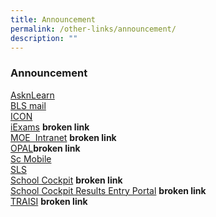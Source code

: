 ```yaml
---
title: Announcement
permalink: /other-links/announcement/
description: ""
---
```

### **Announcement**

[AsknLearn](http://lms.asknlearn.com/LMS/lmsSSO.aspx "AsknLearn")<br>
[BLS mail](https://www.google.com/a/boonlaysec.moe.edu.sg/ServiceLogin?service=mail&passive=true&rm=false&continue=http%3A%2F%2Fmail.google.com%2Fa%2Fboonlaysec.moe.edu.sg%2F&bsv=1k96igf4806cy&scc=1&ltmpl=default&ltmplcache=2 "Blss mail")<br>
[ICON](https://icon.moe.edu.sg/ "Blss mail")<br>
[iExams](https://iexams.moe.gov.sg/xe/login.do "Blss mail") **broken link** <br>
[MOE  Intranet](http://intranet.moe.gov.sg/Pages/Home.aspx) **broken link**<br>
[OPAL](http://intranet.moe.gov.sg/Pages/Home.aspx)**broken link**<br>
[Sc Mobile](https://scmobile.moe.edu.sg/login)<br>
[SLS](https://vle.learning.moe.edu.sg/login "Emergency 101")<br>
[School Cockpit](https://vle.learning.moe.edu.sg/login "Emergency 101")  **broken link**<br>
[School Cockpit Results Entry Portal](https://schoolcockpit.moe.edu.sg/login "Emergency 101") **broken link**<br>
[TRAISI](http://parents-in-education.moe.gov.sg/ "Parents in education") **broken link**
